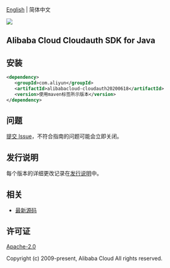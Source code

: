 [English](README.md) | 简体中文

![](https://aliyunsdk-pages.alicdn.com/icons/AlibabaCloud.svg)

## Alibaba Cloud Cloudauth SDK for Java

## 安装

```xml
<dependency>
   <groupId>com.aliyun</groupId>
   <artifactId>alibabacloud-cloudauth20200618</artifactId>
   <version>使用maven标签所示版本</version>
</dependency>
```

## 问题

[提交 Issue](https://github.com/aliyun/alibabacloud-java-async-sdk/issues/new)，不符合指南的问题可能会立即关闭。

## 发行说明

每个版本的详细更改记录在[发行说明](./ChangeLog.txt)中。

## 相关

- [最新源码](https://github.com/aliyun/alibabacloud-async-java-sdk/)

## 许可证

[Apache-2.0](http://www.apache.org/licenses/LICENSE-2.0)

Copyright (c) 2009-present, Alibaba Cloud All rights reserved.
